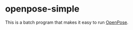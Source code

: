 # openpose-simple
This is a batch program that makes it easy to run [OpenPose](https://github.com/CMU-Perceptual-Computing-Lab/openpose).

